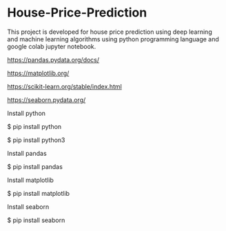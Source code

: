 # House-Price-Prediction

This project is developed for house price prediction using deep learning and machine learning algorithms using python programming language and google colab jupyter notebook.


https://pandas.pydata.org/docs/

https://matplotlib.org/

https://scikit-learn.org/stable/index.html

https://seaborn.pydata.org/


Install python

$ pip install python

$ pip install python3


Install pandas

$ pip install pandas


Install matplotlib

$ pip install matplotlib


Install seaborn

$ pip install seaborn
